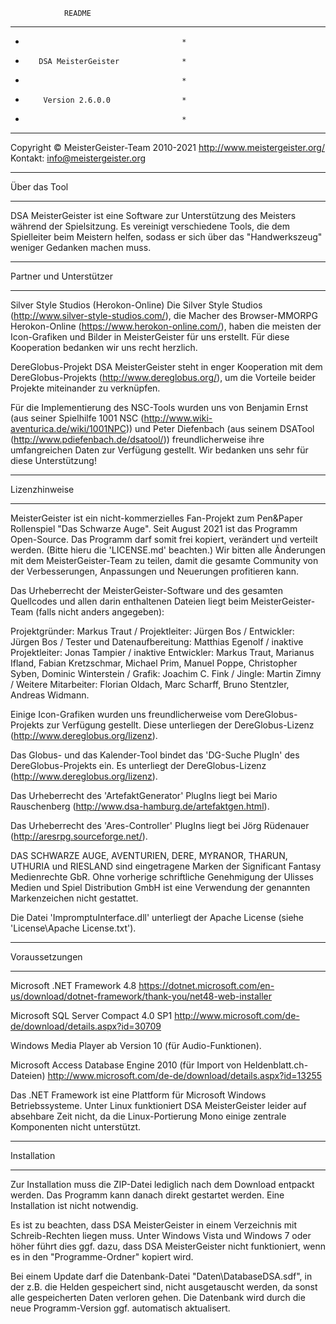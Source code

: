                 README

******************************************
*                                        *
*        DSA MeisterGeister              *
*                                        *
*         Version 2.6.0.0                *
*                                        *
******************************************

Copyright © MeisterGeister-Team 2010-2021
http://www.meistergeister.org/
Kontakt: info@meistergeister.org


******************************************
Über das Tool
******************************************

DSA MeisterGeister ist eine Software zur Unterstützung des Meisters während der Spielsitzung. Es vereinigt verschiedene Tools, die dem Spielleiter beim Meistern helfen, sodass er sich über das "Handwerkszeug" weniger Gedanken machen muss.


******************************************
Partner und Unterstützer
******************************************

Silver Style Studios (Herokon-Online)
Die Silver Style Studios (http://www.silver-style-studios.com/), die Macher des Browser-MMORPG Herokon-Online (https://www.herokon-online.com/), haben die meisten der Icon-Grafiken und Bilder in MeisterGeister für uns erstellt. Für diese Kooperation bedanken wir uns recht herzlich.

DereGlobus-Projekt
DSA MeisterGeister steht in enger Kooperation mit dem DereGlobus-Projekts (http://www.dereglobus.org/), um die Vorteile beider Projekte miteinander zu verknüpfen.

Für die Implementierung des NSC-Tools wurden uns von Benjamin Ernst (aus seiner Spielhilfe 1001 NSC (http://www.wiki-aventurica.de/wiki/1001NPC)) und Peter Diefenbach (aus seinem DSATool (http://www.pdiefenbach.de/dsatool/)) freundlicherweise ihre umfangreichen Daten zur Verfügung gestellt. Wir bedanken uns sehr für diese Unterstützung!


******************************************
Lizenzhinweise
******************************************

MeisterGeister ist ein nicht-kommerzielles Fan-Projekt zum Pen&Paper Rollenspiel "Das Schwarze Auge". 
Seit August 2021 ist das Programm Open-Source. Das Programm darf somit frei kopiert, verändert und verteilt werden.
(Bitte hieru die 'LICENSE.md' beachten.)
Wir bitten alle Änderungen mit dem MeisterGeister-Team zu teilen, damit die gesamte Community von der Verbesserungen, Anpassungen und Neuerungen profitieren kann.

Das Urheberrecht der MeisterGeister-Software und des gesamten Quellcodes und allen darin enthaltenen Dateien liegt beim MeisterGeister-Team (falls nicht anders angegeben):

Projektgründer: Markus Traut / Projektleiter: Jürgen Bos / Entwickler: Jürgen Bos / Tester und Datenaufbereitung: Matthias Egenolf / inaktive Projektleiter: Jonas Tampier / inaktive Entwickler: Markus Traut, Marianus Ifland, Fabian Kretzschmar, Michael Prim, Manuel Poppe, Christopher Syben, Dominic Winterstein / Grafik: Joachim C. Fink / Jingle: Martin Zimny / Weitere Mitarbeiter: Florian Oldach, Marc Scharff, Bruno Stentzler, Andreas Widmann.

Einige Icon-Grafiken wurden uns freundlicherweise vom DereGlobus-Projekts zur Verfügung gestellt. Diese unterliegen der DereGlobus-Lizenz (http://www.dereglobus.org/lizenz).

Das Globus- und das Kalender-Tool bindet das 'DG-Suche PlugIn' des DereGlobus-Projekts ein. Es unterliegt der DereGlobus-Lizenz (http://www.dereglobus.org/lizenz).

Das Urheberrecht des 'ArtefaktGenerator' PlugIns liegt bei Mario Rauschenberg (http://www.dsa-hamburg.de/artefaktgen.html).

Das Urheberrecht des 'Ares-Controller' PlugIns liegt bei Jörg Rüdenauer (http://aresrpg.sourceforge.net/).


DAS SCHWARZE AUGE, AVENTURIEN, DERE, MYRANOR, THARUN, UTHURIA und RIESLAND sind eingetragene Marken der Significant Fantasy Medienrechte GbR. Ohne vorherige schriftliche Genehmigung der Ulisses Medien und Spiel Distribution GmbH ist eine Verwendung der genannten Markenzeichen nicht gestattet.

Die Datei 'ImpromptuInterface.dll' unterliegt der Apache License (siehe 'License\Apache License.txt').


******************************************
Voraussetzungen
******************************************

Microsoft .NET Framework 4.8
https://dotnet.microsoft.com/en-us/download/dotnet-framework/thank-you/net48-web-installer

Microsoft SQL Server Compact 4.0 SP1
http://www.microsoft.com/de-de/download/details.aspx?id=30709

Windows Media Player ab Version 10 (für Audio-Funktionen).

Microsoft Access Database Engine 2010 (für Import von Heldenblatt.ch-Dateien)
http://www.microsoft.com/de-de/download/details.aspx?id=13255

Das .NET Framework ist eine Plattform für Microsoft Windows Betriebssysteme. 
Unter Linux funktioniert DSA MeisterGeister leider auf absehbare Zeit nicht, da die Linux-Portierung Mono einige zentrale Komponenten nicht unterstützt.


******************************************
Installation
******************************************

Zur Installation muss die ZIP-Datei lediglich nach dem Download entpackt werden. Das Programm kann danach direkt gestartet werden. Eine Installation ist nicht notwendig.

Es ist zu beachten, dass DSA MeisterGeister in einem Verzeichnis mit Schreib-Rechten liegen muss. Unter Windows Vista und Windows 7 oder höher führt dies ggf. dazu, dass DSA MeisterGeister nicht funktioniert, wenn es in den "Programme-Ordner" kopiert wird.

Bei einem Update darf die Datenbank-Datei "Daten\DatabaseDSA.sdf", in der z.B. die Helden gespeichert sind, nicht ausgetauscht werden, da sonst alle gespeicherten Daten verloren gehen. Die Datenbank wird durch die neue Programm-Version ggf. automatisch aktualisert.
